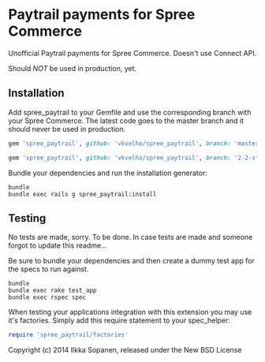 Paytrail payments for Spree Commerce
====================================

Unofficial Paytrail payments for Spree Commerce. Doesn't use Connect API.

Should *NOT* be used in production, yet.

Installation
------------

Add spree_paytrail to your Gemfile and use the corresponding branch with your Spree Commerce.
The latest code goes to the master branch and it should never be used in production.

```ruby
gem 'spree_paytrail', github: 'vkvelho/spree_paytrail', branch: 'master'
```

```ruby
gem 'spree_paytrail', github: 'vkvelho/spree_paytrail', branch: '2-2-stable'
```

Bundle your dependencies and run the installation generator:

```shell
bundle
bundle exec rails g spree_paytrail:install
```

Testing
-------

No tests are made, sorry. To be done. In case tests are made and someone forgot to update this readme...


Be sure to bundle your dependencies and then create a dummy test app for the specs to run against.

```shell
bundle
bundle exec rake test_app
bundle exec rspec spec
```

When testing your applications integration with this extension you may use it's factories.
Simply add this require statement to your spec_helper:

```ruby
require 'spree_paytrail/factories'
```

Copyright (c) 2014 Ilkka Sopanen, released under the New BSD License
